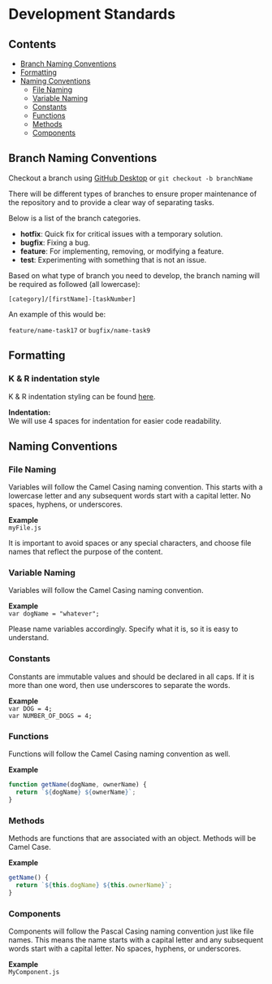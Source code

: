 # Development Standards
## Contents
* [Branch Naming Conventions](DEV_STANDARDS.md#branch-naming-conventions)
* [Formatting](DEV_STANDARDS.md#formatting)
* [Naming Conventions](DEV_STANDARDS.md#naming-conventions)
  * [File Naming](DEV_STANDARDS.md#file-naming)
  * [Variable Naming](DEV_STANDARDS.md#variable-naming)
  * [Constants](DEV_STANDARDS.md#constants)
  * [Functions](DEV_STANDARDS.md#functions)
  * [Methods](DEV_STANDARDS.md#methods)
  * [Components](DEV_STANDARDS.md#components)

## Branch Naming Conventions
Checkout a branch using [GitHub Desktop](https://desktop.github.com/) or `git checkout -b branchName`

There will be different types of branches to ensure proper maintenance of the repository and to provide a clear way of separating tasks.

Below is a list of the branch categories.

- **hotfix**: Quick fix for critical issues with a temporary solution.
- **bugfix**: Fixing a bug.
- **feature**: For implementing, removing, or modifying a feature.
- **test**: Experimenting with something that is not an issue.

Based on what type of branch you need to develop, the branch naming will be required as followed (all lowercase):

`[category]/[firstName]-[taskNumber]`

An example of this would be: 

`feature/name-task17` or `bugfix/name-task9`

## Formatting
### K & R indentation style
K & R indentation styling can be found [here](https://en.wikipedia.org/wiki/Indentation_style#K&R_style).

**Indentation:**  
We will use 4 spaces for indentation for easier code readability.

## Naming Conventions
### File Naming
Variables will follow the Camel Casing naming convention. This starts with a lowercase letter and any subsequent words start with a capital letter. No spaces, hyphens, or underscores.

**Example**  
```myFile.js```

It is important to avoid spaces or any special characters, and choose file names that reflect the purpose of the content.

### Variable Naming
Variables will follow the Camel Casing naming convention.

**Example**  
`var dogName = "whatever";`

Please name variables accordingly. Specify what it is, so it is easy to understand.

### Constants
Constants are immutable values and should be declared in all caps. If it is more than one word, then use underscores to separate the words.

**Example**  
`var DOG = 4;`  
`var NUMBER_OF_DOGS = 4;`

### Functions
Functions will follow the Camel Casing naming convention as well.

**Example**
```javascript
function getName(dogName, ownerName) { 
  return `${dogName} ${ownerName}`;
}
```

### Methods
Methods are functions that are associated with an object. Methods will be Camel Case.

**Example**
```javascript
getName() { 
  return `${this.dogName} ${this.ownerName}`; 
}
```
### Components
Components will follow the Pascal Casing naming convention just like file names. This means the name starts with a capital letter and any subsequent words start with a capital letter. No spaces, hyphens, or underscores.

**Example**  
`MyComponent.js`